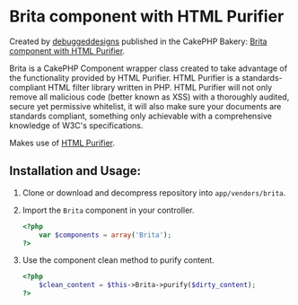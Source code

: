 Brita component with HTML Purifier
==================================

Created by [debuggeddesigns](http://bakery.cakephp.org/users/view/debuggeddesigns) published in the CakePHP Bakery: [Brita component with HTML Purifier](http://bakery.cakephp.org/articles/debuggeddesigns/2008/11/04/brita-component-with-html-purifier "Brita component with HTML Purifier | The Bakery, Everything CakePHP").

Brita is a CakePHP Component wrapper class created to take advantage of the functionality provided by HTML Purifier. HTML Purifier is a standards-compliant HTML filter library written in PHP. HTML Purifier will not only remove all malicious code (better known as XSS) with a thoroughly audited, secure yet permissive whitelist, it will also make sure your documents are standards compliant, something only achievable with a comprehensive knowledge of W3C's specifications.

Makes use of [HTML Purifier](http://htmlpurifier.org/download.html).

Installation and Usage:
-------------

1. Clone or download and decompress repository into `app/vendors/brita`.
1. Import the `Brita` component in your controller.

	```php
	<?php
		var $components = array('Brita');
	?>
	```	

1. Use the component clean method to purify content.

	```php
	<?php
		$clean_content = $this->Brita->purify($dirty_content);
	?>
	```